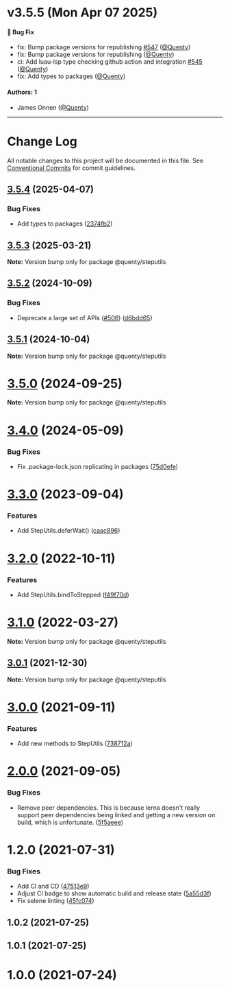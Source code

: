 # v3.5.5 (Mon Apr 07 2025)

#### 🐛 Bug Fix

- fix: Bump package versions for republishing [#547](https://github.com/Quenty/NevermoreEngine/pull/547) ([@Quenty](https://github.com/Quenty))
- fix: Bump package versions for republishing ([@Quenty](https://github.com/Quenty))
- ci: Add luau-lsp type checking github action and integration [#545](https://github.com/Quenty/NevermoreEngine/pull/545) ([@Quenty](https://github.com/Quenty))
- fix: Add types to packages ([@Quenty](https://github.com/Quenty))

#### Authors: 1

- James Onnen ([@Quenty](https://github.com/Quenty))

---

# Change Log

All notable changes to this project will be documented in this file.
See [Conventional Commits](https://conventionalcommits.org) for commit guidelines.

## [3.5.4](https://github.com/Quenty/NevermoreEngine/compare/@quenty/steputils@3.5.3...@quenty/steputils@3.5.4) (2025-04-07)


### Bug Fixes

* Add types to packages ([2374fb2](https://github.com/Quenty/NevermoreEngine/commit/2374fb2b043cfbe0e9b507b3316eec46a4e353a0))





## [3.5.3](https://github.com/Quenty/NevermoreEngine/compare/@quenty/steputils@3.5.2...@quenty/steputils@3.5.3) (2025-03-21)

**Note:** Version bump only for package @quenty/steputils





## [3.5.2](https://github.com/Quenty/NevermoreEngine/compare/@quenty/steputils@3.5.1...@quenty/steputils@3.5.2) (2024-10-09)


### Bug Fixes

* Deprecate a large set of APIs ([#506](https://github.com/Quenty/NevermoreEngine/issues/506)) ([d6bdd65](https://github.com/Quenty/NevermoreEngine/commit/d6bdd6567668f238c45d3bd0c85bedb763d30e5c))





## [3.5.1](https://github.com/Quenty/NevermoreEngine/compare/@quenty/steputils@3.5.0...@quenty/steputils@3.5.1) (2024-10-04)

**Note:** Version bump only for package @quenty/steputils





# [3.5.0](https://github.com/Quenty/NevermoreEngine/compare/@quenty/steputils@3.4.0...@quenty/steputils@3.5.0) (2024-09-25)

**Note:** Version bump only for package @quenty/steputils





# [3.4.0](https://github.com/Quenty/NevermoreEngine/compare/@quenty/steputils@3.3.0...@quenty/steputils@3.4.0) (2024-05-09)


### Bug Fixes

* Fix .package-lock.json replicating in packages ([75d0efe](https://github.com/Quenty/NevermoreEngine/commit/75d0efeef239f221d93352af71a5b3e930ec23c5))





# [3.3.0](https://github.com/Quenty/NevermoreEngine/compare/@quenty/steputils@3.2.0...@quenty/steputils@3.3.0) (2023-09-04)


### Features

* Add StepUtils.deferWait() ([caac896](https://github.com/Quenty/NevermoreEngine/commit/caac896fc8439d0de87245cf4bdcb534ba2a9efe))





# [3.2.0](https://github.com/Quenty/NevermoreEngine/compare/@quenty/steputils@3.1.0...@quenty/steputils@3.2.0) (2022-10-11)


### Features

* Add StepUtils.bindToStepped ([f49f70d](https://github.com/Quenty/NevermoreEngine/commit/f49f70d870fa9fd8276a9cb0056a40ebeb85c049))





# [3.1.0](https://github.com/Quenty/NevermoreEngine/compare/@quenty/steputils@3.0.1...@quenty/steputils@3.1.0) (2022-03-27)

**Note:** Version bump only for package @quenty/steputils





## [3.0.1](https://github.com/Quenty/NevermoreEngine/compare/@quenty/steputils@3.0.0...@quenty/steputils@3.0.1) (2021-12-30)

**Note:** Version bump only for package @quenty/steputils





# [3.0.0](https://github.com/Quenty/NevermoreEngine/compare/@quenty/steputils@2.0.0...@quenty/steputils@3.0.0) (2021-09-11)


### Features

* Add new methods to StepUtils ([738712a](https://github.com/Quenty/NevermoreEngine/commit/738712a3fea2ccf5ba1d479749d6db73d28a0902))





# [2.0.0](https://github.com/Quenty/NevermoreEngine/compare/@quenty/steputils@1.2.0...@quenty/steputils@2.0.0) (2021-09-05)


### Bug Fixes

* Remove peer dependencies. This is because lerna doesn't really support peer dependencies being linked and getting a new version on build, which is unfortunate. ([5f5aeee](https://github.com/Quenty/NevermoreEngine/commit/5f5aeeea8de9975435309e53679f0ef7064f9dd0))





# 1.2.0 (2021-07-31)


### Bug Fixes

* Add CI and CD ([47513e9](https://github.com/Quenty/NevermoreEngine/commit/47513e9b568162707534af132396dd8756947dd3))
* Adjust CI badge to show automatic build and release state ([5a55d3f](https://github.com/Quenty/NevermoreEngine/commit/5a55d3f19bf8d66a760d67da9b56ed47fab74656))
* Fix selene linting ([45fc074](https://github.com/Quenty/NevermoreEngine/commit/45fc07489ee59127ac6582689f19a0e87c1e5b5a))



## 1.0.2 (2021-07-25)



## 1.0.1 (2021-07-25)



# 1.0.0 (2021-07-24)
